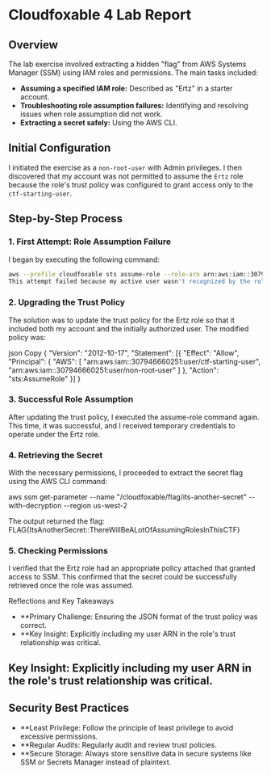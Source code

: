 # Cloudfoxable 4 Lab Report

## Overview

The lab exercise involved extracting a hidden "flag" from AWS Systems Manager (SSM) using IAM roles and permissions. The main tasks included:

- **Assuming a specified IAM role:** Described as "Ertz" in a starter account.
- **Troubleshooting role assumption failures:** Identifying and resolving issues when role assumption did not work.
- **Extracting a secret safely:** Using the AWS CLI.

## Initial Configuration

I initiated the exercise as a `non-root-user` with Admin privileges. I then discovered that my account was not permitted to assume the `Ertz` role because the role's trust policy was configured to grant access only to the `ctf-starting-user`.

## Step-by-Step Process

### 1. First Attempt: Role Assumption Failure

I began by executing the following command:

```bash
aws --profile cloudfoxable sts assume-role --role-arn arn:aws:iam::307946660251:role/Ertz --role-session-name Ertz
This attempt failed because my active user wasn't recognized by the role's trust policy. Upon reviewing the policy, I found that my non-root-user was not defined as an authorized principal.
````
### 2. Upgrading the Trust Policy
The solution was to update the trust policy for the Ertz role so that it included both my account and the initially authorized user. The modified policy was:

json
Copy
{
  "Version": "2012-10-17",
  "Statement": [{
    "Effect": "Allow",
    "Principal": {
      "AWS": [
        "arn:aws:iam::307946660251:user/ctf-starting-user",
        "arn:aws:iam::307946660251:user/non-root-user"
      ]
    },
    "Action": "sts:AssumeRole"
  }]
}

### 3. Successful Role Assumption
After updating the trust policy, I executed the assume-role command again. This time, it was successful, and I received temporary credentials to operate under the Ertz role.

### 4. Retrieving the Secret
With the necessary permissions, I proceeded to extract the secret flag using the AWS CLI command:

aws ssm get-parameter --name "/cloudfoxable/flag/its-another-secret" --with-decryption --region us-west-2

The output returned the flag:
FLAG{ItsAnotherSecret::ThereWillBeALotOfAssumingRolesInThisCTF}

### 5. Checking Permissions
I verified that the Ertz role had an appropriate policy attached that granted access to SSM. This confirmed that the secret could be successfully retrieved once the role was assumed.

Reflections and Key Takeaways
- **Primary Challenge: Ensuring the JSON format of the trust policy was correct.
- **Key Insight: Explicitly including my user ARN in the role's trust relationship was critical.

## Key Insight: Explicitly including my user ARN in the role's trust relationship was critical.

## Security Best Practices
- **Least Privilege: Follow the principle of least privilege to avoid excessive permissions.
- **Regular Audits: Regularly audit and review trust policies.
- **Secure Storage: Always store sensitive data in secure systems like SSM or Secrets Manager instead of plaintext.
